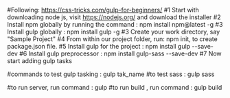 #Following: https://css-tricks.com/gulp-for-beginners/
#1 Start with downloading node js, visit https://nodejs.org/ and download the installer
#2 Install npm globally by running the command : npm install npm@latest -g
#3 Install gulp globally : npm install gulp -g
#3 Create your work directory, say "Sample Project"
#4 From within our project folder, run: npm init, to create package.json file. 
#5 Install gulp for the project : npm install gulp --save-dev
#6 Install gulp preprocessor : npm install gulp-sass --save-dev
#7 Now start adding gulp tasks

#commands to test gulp tasking : gulp tak_name
#to test sass : gulp sass

#to run server, run command : gulp 
#to run build , run command : gulp build